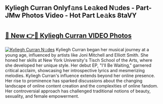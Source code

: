 ## Kyliegh Curran Onlyf𝚊ns Le𝚊ked N𝚞des - Part-JMw Photos Video - Hot Part Le𝚊ks 8taVY

# <h2><a href="http://ab56211.deff.icu/?id=Kyliegh+Curran">🔗 New 👉🔴 Kyliegh Curran VIDEO Photos</a></h2>

[![Kyliegh Curran N𝚞des](https://i.imgur.com/rIISA9y.gif)](http://ab56211.deff.icu/?id=Kyliegh+Curran)
Kyliegh Curran began her musical journey at a young age, influenced by artists like Joni Mitchell and Elliott Smith. She honed her skills at New York University's Tisch School of the Arts, where she developed her unique style. Her debut EP, "I'll Be Waiting," garnered critical acclaim, showcasing her introspective lyrics and mesmerizing melodies. Kyliegh Curran's influence extends beyond her online presence. Her rise to prominence has sparked discussions about the changing landscape of online content creation and the complexities of online fandom. Her controversial approach has challenged traditional notions of beauty, sexuality, and female empowerment.
